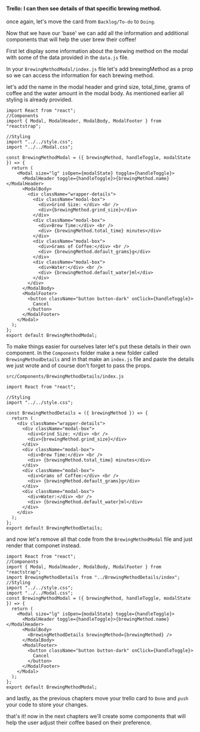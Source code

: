 #### Trello: I can then see details of that specific brewing method.
once again, let's move the card from `Backlog/To-do` to `Doing`.

Now that we have our 'base' we can add all the information and additional components that will help the user brew their coffee!

First let display some information about the brewing method on the modal with some of the data provided in the `data.js` file.

In your `BrewingMethodModal/index.js` file let's add brewingMethod as a prop so we can access the information for each brewing method.

let's add the name in the modal header and grind size, total_time, grams of coffee and the water amount in the modal body.
As mentioned earlier all styling is already provided.

```
import React from "react";
//Components
import { Modal, ModalHeader, ModalBody, ModalFooter } from "reactstrap";

//Styling
import "../../style.css";
import "../../Modal.css";

const BrewingMethodModal = ({ brewingMethod, handleToggle, modalState }) => {
  return (
    <Modal size="lg" isOpen={modalState} toggle={handleToggle}>
      <ModalHeader toggle={handleToggle}>{brewingMethod.name}</ModalHeader>
      <ModalBody>
        <div className="wrapper-details">
          <div className="modal-box">
            <div>Grind Size: </div> <br />
            <div>{brewingMethod.grind_size}</div>
          </div>
          <div className="modal-box">
            <div>Brew Time:</div> <br />
            <div> {brewingMethod.total_time} minutes</div>
          </div>
          <div className="modal-box">
            <div>Grams of Coffee:</div> <br />
            <div> {brewingMethod.default_grams}g</div>
          </div>
          <div className="modal-box">
            <div>Water:</div> <br />
            <div> {brewingMethod.default_water}ml</div>
          </div>
        </div>
      </ModalBody>
      <ModalFooter>
        <button className="button button-dark" onClick={handleToggle}>
          Cancel
        </button>
      </ModalFooter>
    </Modal>
  );
};
export default BrewingMethodModal;
```

To make things easier for ourselves later let's put these details in their own component.
In the `Components` folder make a new folder called `BrewingMethodDetails` and in that make an `index.js` file and paste the details we just wrote and of course don't forget to pass the props.

`src/Components/BrewingMethodDetails/index.js`

```
import React from "react";

//Styling
import "../../style.css";

const BrewingMethodDetails = ({ brewingMethod }) => {
  return (
    <div className="wrapper-details">
      <div className="modal-box">
        <div>Grind Size: </div> <br />
        <div>{brewingMethod.grind_size}</div>
      </div>
      <div className="modal-box">
        <div>Brew Time:</div> <br />
        <div> {brewingMethod.total_time} minutes</div>
      </div>
      <div className="modal-box">
        <div>Grams of Coffee:</div> <br />
        <div> {brewingMethod.default_grams}g</div>
      </div>
      <div className="modal-box">
        <div>Water:</div> <br />
        <div> {brewingMethod.default_water}ml</div>
      </div>
    </div>
  );
};
export default BrewingMethodDetails;
```

and now let's remove all that code from the `BrewingMethodModal` file and just render that componet instead.

```
import React from "react";
//Components
import { Modal, ModalHeader, ModalBody, ModalFooter } from "reactstrap";
import BrewingMethodDetails from "../BrewingMethodDetails/index";
//Styling
import "../../style.css";
import "../../Modal.css";
const BrewingMethodModal = ({ brewingMethod, handleToggle, modalState }) => {
  return (
    <Modal size="lg" isOpen={modalState} toggle={handleToggle}>
      <ModalHeader toggle={handleToggle}>{brewingMethod.name}</ModalHeader>
      <ModalBody>
        <BrewingMethodDetails brewingMethod={brewingMethod} />
      </ModalBody>
      <ModalFooter>
        <button className="button button-dark" onClick={handleToggle}>
          Cancel
        </button>
      </ModalFooter>
    </Modal>
  );
};
export default BrewingMethodModal;
```

and lastly, as the previous chapters move your trello card to `Done` and `push` your code to store your changes.

that's it! now in the next chapters we'll create some components that will help the user adjust their coffee based on their preference.

